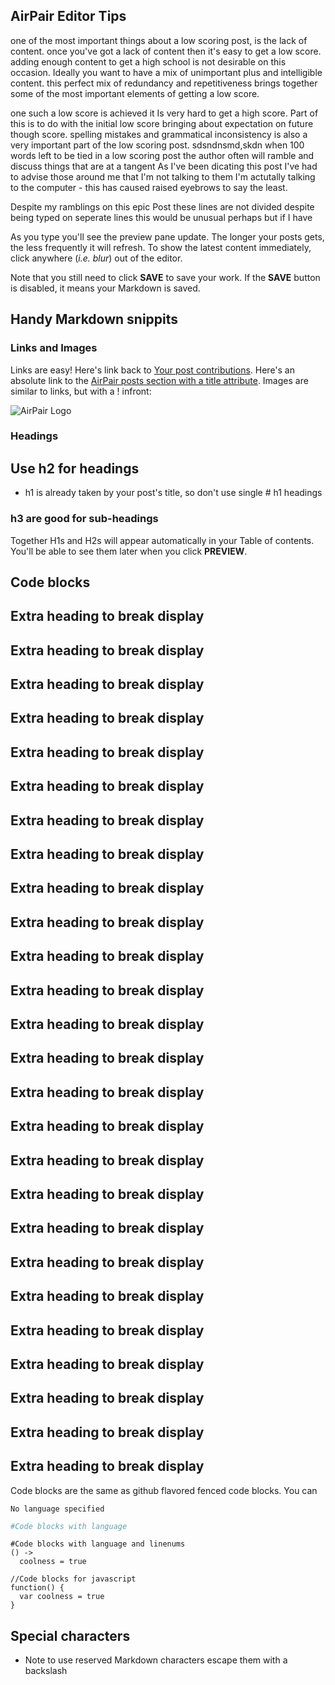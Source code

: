 ## AirPair Editor Tips

 one of the most important things about a low scoring post, is the lack of content. once you've got a lack of content then it's easy to get a low score. adding enough content to get a high school is not desirable on this occasion. Ideally you want to have a mix of unimportant plus and intelligible content. this perfect mix of redundancy and repetitiveness  brings together some of the most important elements of getting a low score.
 
  one such a low score is achieved it Is very hard to get a  high score. Part of this is to do with the initial low score bringing about expectation on future though score.  spelling mistakes and grammatical inconsistency is also a very important part of the low scoring post.
  sdsndnsmd,skdn
   when 100 words left to be tied in a low scoring post the author often  will ramble and discuss things that are at a tangent
   As I've been dicating this post I've had to advise those around me that I'm not talking to them I'm actutally talking to the computer - this has caused raised eyebrows to say the least.
   
Despite my ramblings on this epic 
    Post these 
        lines are not divided
    despite being typed 
                    on seperate lines
    this would be unusual perhaps
  but if I have
    
    
    
    
As you type you'll see the preview pane update. The longer your posts gets, the less frequently it will refresh. To show the latest content immediately, click anywhere (*i.e. blur*) out of the editor.



Note that you still need to click **SAVE** to save your work. If the **SAVE** button is disabled, it means your Markdown is saved.

## Handy Markdown snippits

### Links and Images

Links are easy! Here's link back to [Your post contributions](/posts/me). Here's an absolute link to the [AirPair posts section with a title attribute](https://airpair.com/posts "AirPair Posts"). Images are similar to links, but with a ! infront:

![AirPair Logo](http://www.airpair.com/static/img/css/airpair-author.png)

### Headings

## Use h2 for headings

- h1 is already taken by your post's title, so don't use single # h1 headings

### h3 are good for sub-headings

Together H1s and H2s will appear automatically in your Table of contents. You'll be able to see them later when you click **PREVIEW**.

## Code blocks

## Extra heading to break display
## Extra heading to break display
## Extra heading to break display
## Extra heading to break display
## Extra heading to break display

## Extra heading to break display

## Extra heading to break display

## Extra heading to break display

## Extra heading to break display

## Extra heading to break display

## Extra heading to break display

## Extra heading to break display

## Extra heading to break display

## Extra heading to break display

## Extra heading to break display

## Extra heading to break display

## Extra heading to break display

## Extra heading to break display

## Extra heading to break display

## Extra heading to break display

## Extra heading to break display

## Extra heading to break display

## Extra heading to break display

## Extra heading to break display

## Extra heading to break display

## Extra heading to break display


Code blocks are the same as github flavored fenced code blocks. You can

```
No language specified
```

```coffeescript
#Code blocks with language
```

```coffeescript,linenums=true
#Code blocks with language and linenums
() ->
  coolness = true
```

```javascript,linenums=true
//Code blocks for javascript
function() {
  var coolness = true
}
```

## Special characters

* Note to use reserved Markdown characters escape them with a backslash

